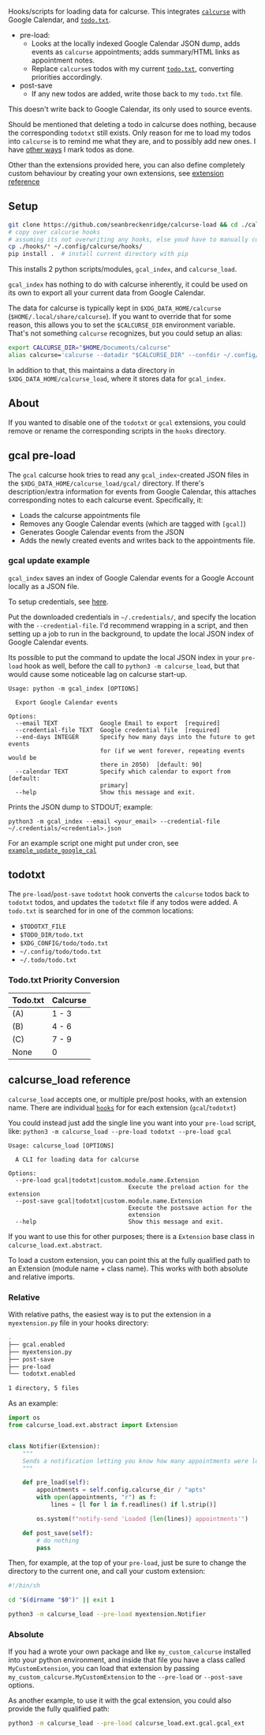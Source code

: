 Hooks/scripts for loading data for calcurse. This integrates [`calcurse`](https://github.com/lfos/calcurse) with Google Calendar, and [`todo.txt`](http://todotxt.org/).

- pre-load:
  - Looks at the locally indexed Google Calendar JSON dump, adds events as `calcurse` appointments; adds summary/HTML links as appointment notes.
  - Replace `calcurse`s todos with my current [`todo.txt`](http://todotxt.org/), converting priorities accordingly.
- post-save
  - If any new todos are added, write those back to my `todo.txt` file.

This doesn't write back to Google Calendar, its only used to source events.

Should be mentioned that deleting a todo in calcurse does nothing, because the corresponding `todotxt` still exists. Only reason for me to load my todos into `calcurse` is to remind me what they are, and to possibly add new ones. I have [other ways](https://sean.fish/d/todo-prompt?dark) I mark todos as done.

Other than the extensions provided here, you can also define completely custom behaviour by creating your own extensions, see [extension reference](#calcurse_load-reference)

## Setup

```bash
git clone https://github.com/seanbreckenridge/calcurse-load && cd ./calcurse-load
# copy over calcurse hooks
# assuming its not overwriting any hooks, else youd have to manually copy in parts of the scripts
cp ./hooks/* ~/.config/calcurse/hooks/
pip install .  # install current directory with pip
```

This installs 2 python scripts/modules, `gcal_index`, and `calcurse_load`.

`gcal_index` has nothing to do with calcurse inherently, it could be used on its own to export all your current data from Google Calendar.

The data for calcurse is typically kept in `$XDG_DATA_HOME/calcurse` (`$HOME/.local/share/calcurse`). If you want to override that for some reason, this allows you to set the `$CALCURSE_DIR` environment variable. That's not something `calcurse` recognizes, but you could setup an alias:

```bash
export CALCURSE_DIR="$HOME/Documents/calcurse"
alias calcurse='calcurse --datadir "$CALCURSE_DIR" --confdir ~/.config/calcurse "$@"'
```

In addition to that, this maintains a data directory in `$XDG_DATA_HOME/calcurse_load`, where it stores data for `gcal_index`.

## About

If you wanted to disable one of the `todotxt` or `gcal` extensions, you could remove or rename the corresponding scripts in the `hooks` directory.

## gcal pre-load

The `gcal` calcurse hook tries to read any `gcal_index`-created JSON files in the `$XDG_DATA_HOME/calcurse_load/gcal/` directory. If there's description/extra information for events from Google Calendar, this attaches corresponding notes to each calcurse event. Specifically, it:

- Loads the calcurse appointments file
- Removes any Google Calendar events (which are tagged with `[gcal]`)
- Generates Google Calendar events from the JSON
- Adds the newly created events and writes back to the appointments file.

### gcal update example

`gcal_index` saves an index of Google Calendar events for a Google Account locally as a JSON file.

To setup credentials, see [here](https://google-calendar-simple-api.readthedocs.io/en/latest/getting_started.html).

Put the downloaded credentials in `~/.credentials/`, and specify the location with the `--credential-file`. I'd recommend wrapping in a script, and then setting up a job to run in the background, to update the local JSON index of Google Calendar events.

Its possible to put the command to update the local JSON index in your `pre-load` hook as well, before the call to `python3 -m calcurse_load`, but that would cause some noticeable lag on calcurse start-up.

```
Usage: python -m gcal_index [OPTIONS]

  Export Google Calendar events

Options:
  --email TEXT            Google Email to export  [required]
  --credential-file TEXT  Google credential file  [required]
  --end-days INTEGER      Specify how many days into the future to get events
                          for (if we went forever, repeating events would be
                          there in 2050)  [default: 90]
  --calendar TEXT         Specify which calendar to export from  [default:
                          primary]
  --help                  Show this message and exit.
```

Prints the JSON dump to STDOUT; example:

`python3 -m gcal_index --email <your_email> --credential-file ~/.credentials/<credential>.json`

For an example script one might put under cron, see [`example_update_google_cal`](./example_update_google_cal)

## todotxt

The `pre-load`/`post-save` `todotxt` hook converts the `calcurse` todos back to `todotxt` todos, and updates the `todotxt` file if any todos were added. A `todo.txt` is searched for in one of the common locations:

- `$TODOTXT_FILE`
- `$TODO_DIR/todo.txt`
- `$XDG_CONFIG/todo/todo.txt`
- `~/.config/todo/todo.txt`
- `~/.todo/todo.txt`

### Todo.txt Priority Conversion

| Todo.txt | Calcurse |
| -------- | -------- |
| (A)      | 1 - 3    |
| (B)      | 4 - 6    |
| (C)      | 7 - 9    |
| None     | 0        |

## calcurse_load reference

`calcurse_load` accepts one, or multiple pre/post hooks, with an extension name. There are individual [`hooks`](./hooks) for for each extension (`gcal`/`todotxt`)

You could instead just add the single line you want into your `pre-load` script, like: `python3 -m calcurse_load --pre-load todotxt --pre-load gcal`

```
Usage: calcurse_load [OPTIONS]

  A CLI for loading data for calcurse

Options:
  --pre-load gcal|todotxt|custom.module.name.Extension
                                  Execute the preload action for the extension
  --post-save gcal|todotxt|custom.module.name.Extension
                                  Execute the postsave action for the
                                  extension
  --help                          Show this message and exit.
```

If you want to use this for other purposes; there is a `Extension` base class in `calcurse_load.ext.abstract`.

To load a custom extension, you can point this at the fully qualified path to an Extension (module name + class name). This works with both absolute and relative imports.

### Relative

With relative paths, the easiest way is to put the extension in a `myextension.py` file in your hooks directory:

```bash
.
├── gcal.enabled
├── myextension.py
├── post-save
├── pre-load
└── todotxt.enabled

1 directory, 5 files
```

As an example:

```python
import os
from calcurse_load.ext.abstract import Extension


class Notifier(Extension):
    """
    Sends a notification letting you know how many appointments were loaded
    """

    def pre_load(self):
        appointments = self.config.calcurse_dir / "apts"
        with open(appointments, "r") as f:
            lines = [l for l in f.readlines() if l.strip()]

        os.system(f"notify-send 'Loaded {len(lines)} appointments'")

    def post_save(self):
        # do nothing
        pass
```

Then, for example, at the top of your `pre-load`, just be sure to change the directory to the current one, and call your custom extension:

```bash
#!/bin/sh

cd "$(dirname "$0")" || exit 1

python3 -m calcurse_load --pre-load myextension.Notifier
```

### Absolute

If you had a wrote your own package and like `my_custom_calcurse` installed into your python environment, and
inside that file you have a class called `MyCustomExtension`, you can
load that extension by passing `my_custom_calcurse.MyCustomExtension` to
the `--pre-load` or `--post-save` options.

As another example, to use it with the gcal extension, you could also provide the fully qualified path:

```bash
python3 -m calcurse_load --pre-load calcurse_load.ext.gcal.gcal_ext
```
